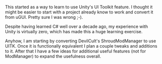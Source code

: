 This started as a way to learn to use Unity's UI Toolkit feature.
I thought it might be easier to start with a project already know to work and convert it from uGUI.
Pretty sure I was wrong ;-).

Despite having learned C# well over a decade ago, my experience with Unity is virtually zero, which has made this a huge learning exercise.

Anyhow, I am starting by converting DevilCult's ShroudModManager to use UITK. Once it is functionally equivalent I plan a couple tweaks and additions to it.
After that I have a few ideas for additional useful features (not for ModManager) to expand the usefulness overall.
